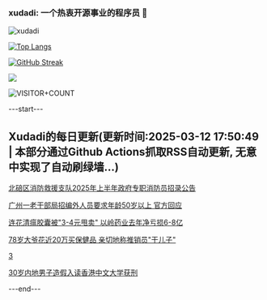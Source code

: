 ### xudadi: 一个热衷开源事业的程序员 👋

![xudadi](https://github-readme-stats-git-masterorgs-github-readme-stats-team.vercel.app/api?username=xudadi)

[![Top Langs](https://github-readme-stats.vercel.app/api/top-langs/?username=xudadi)](https://github.com/anuraghazra/github-readme-stats)

[![GitHub Streak](https://streak-stats.demolab.com?user=xudadi&locale=zh_Hans)](https://git.io/streak-stats)

![](https://raw.githubusercontent.com/xudadi/xudadi/main/assets/github-contribution-grid-snake.svg)

![VISITOR+COUNT](https://komarev.com/ghpvc/?username=xudadi&label=VISITOR+COUNT)


---start---

## Xudadi的每日更新(更新时间:2025-03-12 17:50:49 | 本部分通过Github Actions抓取RSS自动更新, 无意中实现了自动刷绿墙...)

[北碚区消防救援支队2025年上半年政府专职消防员招录公告](https://www.gongkaoleida.com/article/2318116)

[广州一老干部局招编外人员要求年龄50岁以上 官方回应](https://m.163.com/news/article/JQF0L7OV053469M5.html)

[连花清瘟胶囊被"3-4元甩卖" 以岭药业去年净亏损6-8亿](https://m.163.com/news/article/JQEPV1T5051492T3.html)

[78岁大爷花近20万买保健品 亲切地称推销员"干儿子"](https://m.163.com/news/article/JQEMVNGE05561G0D.html)

[3](https://m.163.com/touch/news/sub/domestic)

[30岁内地男子造假入读香港中文大学获刑](https://m.163.com/news/article/JQEPBM9605129QAF.html)

---end---
